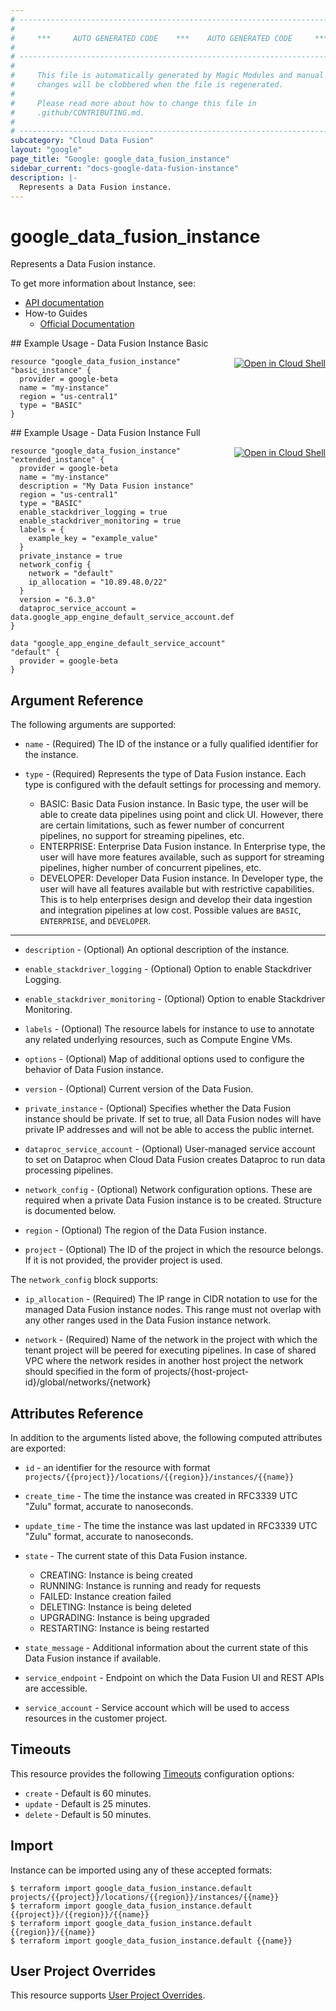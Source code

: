 ```yaml
---
# ----------------------------------------------------------------------------
#
#     ***     AUTO GENERATED CODE    ***    AUTO GENERATED CODE     ***
#
# ----------------------------------------------------------------------------
#
#     This file is automatically generated by Magic Modules and manual
#     changes will be clobbered when the file is regenerated.
#
#     Please read more about how to change this file in
#     .github/CONTRIBUTING.md.
#
# ----------------------------------------------------------------------------
subcategory: "Cloud Data Fusion"
layout: "google"
page_title: "Google: google_data_fusion_instance"
sidebar_current: "docs-google-data-fusion-instance"
description: |-
  Represents a Data Fusion instance.
---
```


# google\_data\_fusion\_instance

Represents a Data Fusion instance.

To get more information about Instance, see:

* [API documentation](https://cloud.google.com/data-fusion/docs/reference/rest/v1beta1/projects.locations.instances)
* How-to Guides
    * [Official Documentation](https://cloud.google.com/data-fusion/docs/)

<div class = "oics-button" style="float: right; margin: 0 0 -15px">
  <a href="https://console.cloud.google.com/cloudshell/open?cloudshell_git_repo=https%3A%2F%2Fgithub.com%2Fterraform-google-modules%2Fdocs-examples.git&cloudshell_working_dir=data_fusion_instance_basic&cloudshell_image=gcr.io%2Fgraphite-cloud-shell-images%2Fterraform%3Alatest&open_in_editor=main.tf&cloudshell_print=.%2Fmotd&cloudshell_tutorial=.%2Ftutorial.md" target="_blank">
    <img alt="Open in Cloud Shell" src="//gstatic.com/cloudssh/images/open-btn.svg" style="max-height: 44px; margin: 32px auto; max-width: 100%;">
  </a>
</div>
## Example Usage - Data Fusion Instance Basic


```hcl
resource "google_data_fusion_instance" "basic_instance" {
  provider = google-beta
  name = "my-instance"
  region = "us-central1"
  type = "BASIC"
}
```
<div class = "oics-button" style="float: right; margin: 0 0 -15px">
  <a href="https://console.cloud.google.com/cloudshell/open?cloudshell_git_repo=https%3A%2F%2Fgithub.com%2Fterraform-google-modules%2Fdocs-examples.git&cloudshell_working_dir=data_fusion_instance_full&cloudshell_image=gcr.io%2Fgraphite-cloud-shell-images%2Fterraform%3Alatest&open_in_editor=main.tf&cloudshell_print=.%2Fmotd&cloudshell_tutorial=.%2Ftutorial.md" target="_blank">
    <img alt="Open in Cloud Shell" src="//gstatic.com/cloudssh/images/open-btn.svg" style="max-height: 44px; margin: 32px auto; max-width: 100%;">
  </a>
</div>
## Example Usage - Data Fusion Instance Full


```hcl
resource "google_data_fusion_instance" "extended_instance" {
  provider = google-beta
  name = "my-instance"
  description = "My Data Fusion instance"
  region = "us-central1"
  type = "BASIC"
  enable_stackdriver_logging = true
  enable_stackdriver_monitoring = true
  labels = {
    example_key = "example_value"
  }
  private_instance = true
  network_config {
    network = "default"
    ip_allocation = "10.89.48.0/22"
  }
  version = "6.3.0"
  dataproc_service_account = data.google_app_engine_default_service_account.default.email
}

data "google_app_engine_default_service_account" "default" {
  provider = google-beta
}
```

## Argument Reference

The following arguments are supported:


* `name` -
  (Required)
  The ID of the instance or a fully qualified identifier for the instance.

* `type` -
  (Required)
  Represents the type of Data Fusion instance. Each type is configured with
  the default settings for processing and memory.
  - BASIC: Basic Data Fusion instance. In Basic type, the user will be able to create data pipelines
  using point and click UI. However, there are certain limitations, such as fewer number
  of concurrent pipelines, no support for streaming pipelines, etc.
  - ENTERPRISE: Enterprise Data Fusion instance. In Enterprise type, the user will have more features
  available, such as support for streaming pipelines, higher number of concurrent pipelines, etc.
  - DEVELOPER: Developer Data Fusion instance. In Developer type, the user will have all features available but
  with restrictive capabilities. This is to help enterprises design and develop their data ingestion and integration 
  pipelines at low cost.
  Possible values are `BASIC`, `ENTERPRISE`, and `DEVELOPER`.


- - -


* `description` -
  (Optional)
  An optional description of the instance.

* `enable_stackdriver_logging` -
  (Optional)
  Option to enable Stackdriver Logging.

* `enable_stackdriver_monitoring` -
  (Optional)
  Option to enable Stackdriver Monitoring.

* `labels` -
  (Optional)
  The resource labels for instance to use to annotate any related underlying resources,
  such as Compute Engine VMs.

* `options` -
  (Optional)
  Map of additional options used to configure the behavior of Data Fusion instance.

* `version` -
  (Optional)
  Current version of the Data Fusion.

* `private_instance` -
  (Optional)
  Specifies whether the Data Fusion instance should be private. If set to
  true, all Data Fusion nodes will have private IP addresses and will not be
  able to access the public internet.

* `dataproc_service_account` -
  (Optional)
  User-managed service account to set on Dataproc when Cloud Data Fusion creates Dataproc to run data processing pipelines.

* `network_config` -
  (Optional)
  Network configuration options. These are required when a private Data Fusion instance is to be created.
  Structure is documented below.

* `region` -
  (Optional)
  The region of the Data Fusion instance.

* `project` - (Optional) The ID of the project in which the resource belongs.
    If it is not provided, the provider project is used.


The `network_config` block supports:

* `ip_allocation` -
  (Required)
  The IP range in CIDR notation to use for the managed Data Fusion instance
  nodes. This range must not overlap with any other ranges used in the Data Fusion instance network.

* `network` -
  (Required)
  Name of the network in the project with which the tenant project
  will be peered for executing pipelines. In case of shared VPC where the network resides in another host
  project the network should specified in the form of projects/{host-project-id}/global/networks/{network}

## Attributes Reference

In addition to the arguments listed above, the following computed attributes are exported:

* `id` - an identifier for the resource with format `projects/{{project}}/locations/{{region}}/instances/{{name}}`

* `create_time` -
  The time the instance was created in RFC3339 UTC "Zulu" format, accurate to nanoseconds.

* `update_time` -
  The time the instance was last updated in RFC3339 UTC "Zulu" format, accurate to nanoseconds.

* `state` -
  The current state of this Data Fusion instance.
  - CREATING: Instance is being created
  - RUNNING: Instance is running and ready for requests
  - FAILED: Instance creation failed
  - DELETING: Instance is being deleted
  - UPGRADING: Instance is being upgraded
  - RESTARTING: Instance is being restarted

* `state_message` -
  Additional information about the current state of this Data Fusion instance if available.

* `service_endpoint` -
  Endpoint on which the Data Fusion UI and REST APIs are accessible.

* `service_account` -
  Service account which will be used to access resources in the customer project.


## Timeouts

This resource provides the following
[Timeouts](/docs/configuration/resources.html#timeouts) configuration options:

- `create` - Default is 60 minutes.
- `update` - Default is 25 minutes.
- `delete` - Default is 50 minutes.

## Import


Instance can be imported using any of these accepted formats:

```
$ terraform import google_data_fusion_instance.default projects/{{project}}/locations/{{region}}/instances/{{name}}
$ terraform import google_data_fusion_instance.default {{project}}/{{region}}/{{name}}
$ terraform import google_data_fusion_instance.default {{region}}/{{name}}
$ terraform import google_data_fusion_instance.default {{name}}
```

## User Project Overrides

This resource supports [User Project Overrides](https://www.terraform.io/docs/providers/google/guides/provider_reference.html#user_project_override).
